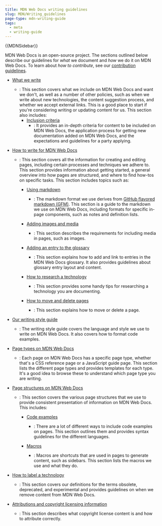 ```yaml
---
title: MDN Web Docs writing guidelines
slug: MDN/Writing_guidelines
page-type: mdn-writing-guide
tags:
  - meta
  - writing-guide
---
```


{{MDNSidebar}}

MDN Web Docs is an open-source project. The sections outlined below describe our guidelines for *what* we document and *how* we do it on MDN Web Docs. To learn about _how to contribute_, see our [contribution guidelines](/en_US/docs/MDN/Community).

- [What we write](/en_US/docs/MDN/Writing_guidelines/What_we_write)

  - : This section covers what we include on MDN Web Docs and want we don't, as well as a number of other policies, such as when we write about new technologies, the content suggestion process, and whether we accept external links. This is a good place to start if you're considering writing or updating content for us. This section also includes:
    - [Inclusion criteria](/en_US/docs/MDN/Writing_guidelines/What_we_write/Criteria_for_inclusion)
      - : It provides an in-depth criteria for content to be included on MDN Web Docs, the application process for getting new documentation added on MDN Web Docs, and the expectations and guidelines for a party applying.

- [How to write for MDN Web Docs](/en_US/docs/MDN/Writing_guidelines/Howto)

  - : This section covers all the information for creating and editing pages, including certain processes and techniques we adhere to. This section provides information about getting started, a general overview into how pages are structured, and where to find how-tos on specific tasks. This section includes topics such as:

    - [Using markdown](/en_US/docs/MDN/Writing_guidelines/Howto/Markdown_in_MDN)

      - : The markdown format we use derives from [GitHub flavored markdown (GFM)](https://github.github.com/gfm/). This section is a guide to the markdown we use on MDN Web Docs, including formats for specific in-page components, such as notes and definition lists.

    - [Adding images and media](/en_US/docs/MDN/Writing_guidelines/Howto/Images_media)

      - : This section describes the requirements for including media in pages, such as images.

    - [Adding an entry to the glossary](/en_US/docs/MDN/Writing_guidelines/Howto/Write_a_new_entry_in_the_glossary)

      - : This section explains how to add and link to entries in the MDN Web Docs glossary. It also provides guidelines about glossary entry layout and content.

    - [How to research a technology](/en_US/docs/MDN/Writing_guidelines/Howto/Research_technology)

      - : This section provides some handy tips for researching a technology you are documenting.

    - [How to move and delete pages](/en-US/docs/MDN/Writing_guidelines/Howto/Creating_moving_deleting)

      - : This section explains how to move or delete a page.

- [Our writing style guide](/en_US/docs/MDN/Writing_guidelines/Writing_style_guide)

  - : The writing style guide covers the language and style we use to write on MDN Web Docs. It also covers how to format code examples.

- [Page types on MDN Web Docs](/en_US/docs/MDN/Writing_guidelines/Page_structures/Page_types)

  - : Each page on MDN Web Docs has a specific page type, whether that's a CSS reference page or a JavaScript guide page. This section lists the different page types and provides templates for each type. It's a good idea to browse these to understand which page type you are writing.

- [Page structures on MDN Web Docs](/en_US/docs/MDN/Writing_guidelines/Page_structures)

  - : This section covers the various page structures that we use to provide consistent presentation of information on MDN Web Docs. This includes:

    - [Code examples](/en_US/docs/MDN/Writing_guidelines/Page_structures/Code_examples)

      - : There are a lot of different ways to include code examples on pages. This section outlines them and provides syntax guidelines for the different languages.

    - [Macros](/en_US/docs/MDN/Writing_guidelines/Page_structures/Macros)

      - : Macros are shortcuts that are used in pages to generate content, such as sidebars. This section lists the macros we use and what they do.

- [How to label a technology](/en_US/docs/MDN/Writing_guidelines/Experimental_deprecated_obsolete)

  - : This section covers our definitions for the terms obsolete, deprecated, and experimental and provides guidelines on when we remove content from MDN Web Docs.

- [Attributions and copyright licensing information](/en_US/docs/MDN/Writing_guidelines/Attrib_copyright_license)
  - : This section describes what copyright license content is and how to attribute correctly.
